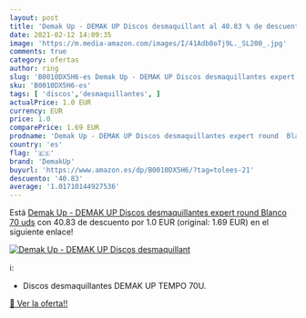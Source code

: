 ```yaml
---
layout: post
title: 'Demak Up - DEMAK UP Discos desmaquillant al 40.83 % de descuento'
date: 2021-02-12 14:09:35
image: 'https://m.media-amazon.com/images/I/41Adb8oTj9L._SL200_.jpg'
comments: true
category: ofertas
author: ring
slug: 'B0010DX5H6-es Demak Up - DEMAK UP Discos desmaquillantes expert round...'
sku: 'B0010DX5H6-es'
tags: [ 'discos','desmaquillantes', ]
actualPrice: 1.0 EUR
currency: EUR
price: 1.0
comparePrice: 1.69 EUR
prodname: 'Demak Up - DEMAK UP Discos desmaquillantes expert round  Blanco  70 uds'
country: 'es'
flag: '🇪🇸'
brand: 'DemakUp'
buyurl: 'https://www.amazon.es/dp/B0010DX5H6/?tag=tolees-21'
descuento: '40.83'
average: '1.01710144927536'
---
```


Está [Demak Up - DEMAK UP Discos desmaquillantes expert round  Blanco  70 uds](https://www.amazon.es/dp/B0010DX5H6/?tag=tolees-21) con 40.83 de descuento por 1.0 EUR (original: 1.69 EUR) en el siguiente enlace!

[![Demak Up - DEMAK UP Discos desmaquillant](https://m.media-amazon.com/images/I/41Adb8oTj9L._SL200_.jpg)](https://www.amazon.es/dp/B0010DX5H6/?tag=tolees-21)

ℹ️:

- Discos desmaquillantes DEMAK UP TEMPO 70U.

[🛒 Ver la oferta!!](https://www.amazon.es/dp/B0010DX5H6/?tag=tolees-21)
